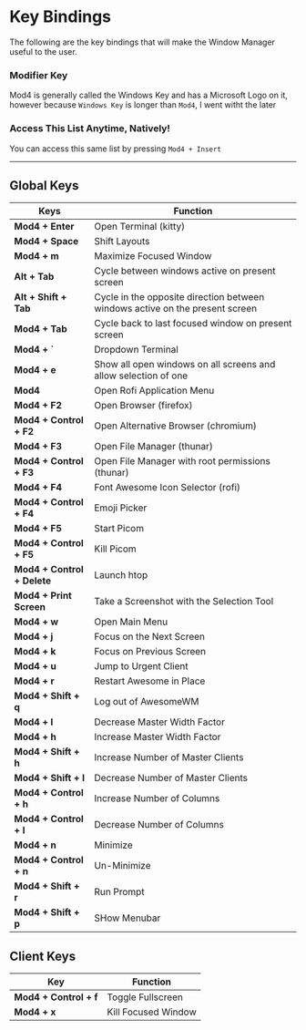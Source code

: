 # Key Bindings

The following are the key bindings that will make the Window Manager useful to the user.

### Modifier Key

Mod4 is generally called the Windows Key and has a Microsoft Logo on it, however because `Windows Key` is longer than `Mod4`, I went witht the later

### Access This List Anytime, Natively!

You can access this same list by pressing `Mod4 + Insert`

---

## Global Keys

| **Keys**                    | **Function**                                                                 |
| --------------------------- | ---------------------------------------------------------------------------- |
| **Mod4 + Enter**            | Open Terminal (kitty)                                                        |
| **Mod4 + Space**            | Shift Layouts                                                                |
| **Mod4 + m**                | Maximize Focused Window                                                      |
| **Alt + Tab**               | Cycle between windows active on present screen                               |
| **Alt + Shift + Tab**       | Cycle in the opposite direction between windows active on the present screen |
| **Mod4 + Tab**              | Cycle back to last focused window on present screen                          |
| **Mod4 + `**                | Dropdown Terminal                                                            |
| **Mod4 + e**                | Show all open windows on all screens and allow selection of one              |
| **Mod4**                    | Open Rofi Application Menu                                                   |
| **Mod4 + F2**               | Open Browser (firefox)                                                       |
| **Mod4 + Control + F2**     | Open Alternative Browser (chromium)                                          |
| **Mod4 + F3**               | Open File Manager (thunar)                                                   |
| **Mod4 + Control + F3**     | Open File Manager with root permissions (thunar)                             |
| **Mod4 + F4**               | Font Awesome Icon Selector (rofi)                                            |
| **Mod4 + Control + F4**     | Emoji Picker                                                                 |
| **Mod4 + F5**               | Start Picom                                                                  |
| **Mod4 + Control + F5**     | Kill Picom                                                                   |
| **Mod4 + Control + Delete** | Launch htop                                                                  |
| **Mod4 + Print Screen**     | Take a Screenshot with the Selection Tool                                    |
| **Mod4 + w**                | Open Main Menu                                                               |
| **Mod4 + j**                | Focus on the Next Screen                                                     |
| **Mod4 + k**                | Focus on Previous Screen                                                     |
| **Mod4 + u**                | Jump to Urgent Client                                                        |
| **Mod4 + r**                | Restart Awesome in Place                                                     |
| **Mod4 + Shift + q**        | Log out of AwesomeWM                                                         |
| **Mod4 + l**                | Decrease Master Width Factor                                                 |
| **Mod4 + h**                | Increase Master Width Factor                                                 |
| **Mod4 + Shift + h**        | Increase Number of Master Clients                                            |
| **Mod4 + Shift + l**        | Decrease Number of Master Clients                                            |
| **Mod4 + Control + h**      | Increase Number of Columns                                                   |
| **Mod4 + Control + l**      | Decrease Number of Columns                                                   |
| **Mod4 + n**                | Minimize                                                                     |
| **Mod4 + Control + n**      | Un-Minimize                                                                  |
| **Mod4 + Shift + r**        | Run Prompt                                                                   |
| **Mod4 + Shift + p**        | SHow Menubar                                                                 |

## Client Keys

| Key                    | Function            |
| ---------------------- | ------------------- |
| **Mod4 + Control + f** | Toggle Fullscreen   |
| **Mod4 + x**           | Kill Focused Window |
